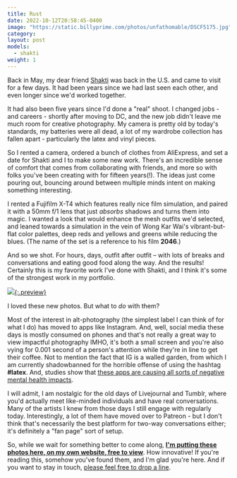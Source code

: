 ```yaml
---
title: Rust
date: 2022-10-12T20:58:45-0400
image: "https://static.billyprime.com/photos/unfathomable/DSCF5175.jpg"
category:
layout: post
models:
  - shakti
weight: 1
---
```


Back in May, my dear friend [Shakti](/models/shakti) was back in the U.S. and came to visit for a few days. It had been years since we had last seen each other, and even longer since we'd worked together.

It had also been five years since I'd done a "real" shoot. I changed jobs - and careers - shortly after moving to DC, and the new job didn't leave me much room for creative photography. My camera is pretty old by today's standards, my batteries were all dead, a lot of my wardrobe collection has fallen apart - particularly the latex and vinyl pieces.

So I rented a camera, ordered a bunch of clothes from AliExpress, and set a date for Shakti and I to make some new work. There's an incredible sense of comfort that comes from collaborating with friends, and more so with folks you've been creating with for fifteen years(!). The ideas just come pouring out, bouncing around between multiple minds intent on making something interesting.

I rented a Fujifilm X-T4 which features really nice film simulation, and paired it with a 50mm f/1 lens that just *absorbs* shadows and turns them into magic. I wanted a look that would enhance the mesh outfits we'd selected, and leaned towards a simulation in the vein of Wong Kar Wai's vibrant-but-flat color palettes, deep reds and yellows and greens while reducing the blues. (The name of the set is a reference to his film **2046**.)

And so we shot. For hours, days, outfit after outfit – with lots of breaks and conversations and eating good food along the way. And the results! Certainly this is my favorite work I've done with Shakti, and I think it's some of the strongest work in my portfolio.

[![](https://static.billyprime.com/photos/unfathomable/DSCF5109.jpg){:.preview}](https://static.billyprime.com/photos/unfathomable/DSCF5109.jpg)

I loved these new photos. But what to _do_ with them?

Most of the interest in alt-photography (the simplest label I can think of for what I do) has moved to apps like Instagram. And, well, social media these days is mostly consumed on phones and that's not really a great way to view impactful photography IMHO, it's both a small screen and you're also vying for 0.001 second of a person's attention while they're in line to get their coffee. Not to mention the fact that IG is a walled garden, from which I am currently shadowbanned for the horrible offense of using the hashtag **#latex**. And, studies show that [these apps are causing all sorts of negative mental health impacts](https://www.researchgate.net/publication/330164946_Social_Media_Use_and_Adolescent_Mental_Health_Findings_From_the_UK_Millennium_Cohort_Study).

I will admit, I am nostalgic for the old days of Livejournal and Tumblr, where you'd actually meet like-minded individuals and have real conversations. Many of the artists I knew from those days I still engage with regularly today. Interestingly, a lot of them have moved over to Patreon - but I don't think that's necessarily the best platform for two-way conversations either; it's definitely a "fan page" sort of setup.

So, while we wait for something better to come along, [**I'm putting these photos here, on my own website, free to view**](/photos/unfathomable/). How innovative! If you're reading this, somehow you've found them, and I'm glad you're here. And if you want to stay in touch, [please feel free to drop a line](mailto:billy.prime@billyprime.com).

